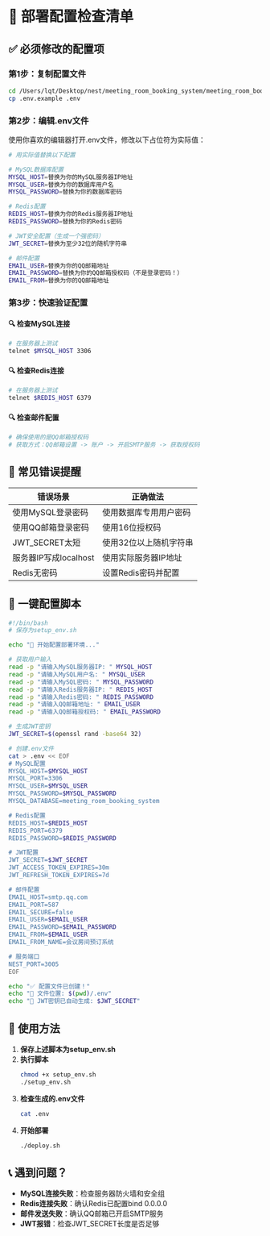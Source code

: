 # 📝 部署配置检查清单

## ✅ 必须修改的配置项

### 第1步：复制配置文件
```bash
cd /Users/lqt/Desktop/nest/meeting_room_booking_system/meeting_room_booking_system_backend
cp .env.example .env
```

### 第2步：编辑.env文件
使用你喜欢的编辑器打开.env文件，修改以下占位符为实际值：

```bash
# 用实际值替换以下配置

# MySQL数据库配置
MYSQL_HOST=替换为你的MySQL服务器IP地址
MYSQL_USER=替换为你的数据库用户名
MYSQL_PASSWORD=替换为你的数据库密码

# Redis配置
REDIS_HOST=替换为你的Redis服务器IP地址
REDIS_PASSWORD=替换为你的Redis密码

# JWT安全配置（生成一个强密码）
JWT_SECRET=替换为至少32位的随机字符串

# 邮件配置
EMAIL_USER=替换为你的QQ邮箱地址
EMAIL_PASSWORD=替换为你的QQ邮箱授权码（不是登录密码！）
EMAIL_FROM=替换为你的QQ邮箱地址
```

### 第3步：快速验证配置

#### 🔍 检查MySQL连接
```bash
# 在服务器上测试
telnet $MYSQL_HOST 3306
```

#### 🔍 检查Redis连接
```bash
# 在服务器上测试
telnet $REDIS_HOST 6379
```

#### 🔍 检查邮件配置
```bash
# 确保使用的是QQ邮箱授权码
# 获取方式：QQ邮箱设置 -> 账户 -> 开启SMTP服务 -> 获取授权码
```

## 🚨 常见错误提醒

| 错误场景 | 正确做法 |
|---------|----------|
| 使用MySQL登录密码 | 使用数据库专用用户密码 |
| 使用QQ邮箱登录密码 | 使用16位授权码 |
| JWT_SECRET太短 | 使用32位以上随机字符串 |
| 服务器IP写成localhost | 使用实际服务器IP地址 |
| Redis无密码 | 设置Redis密码并配置 |

## 🎯 一键配置脚本

```bash
#!/bin/bash
# 保存为setup_env.sh

echo "🔧 开始配置部署环境..."

# 获取用户输入
read -p "请输入MySQL服务器IP: " MYSQL_HOST
read -p "请输入MySQL用户名: " MYSQL_USER
read -p "请输入MySQL密码: " MYSQL_PASSWORD
read -p "请输入Redis服务器IP: " REDIS_HOST
read -p "请输入Redis密码: " REDIS_PASSWORD
read -p "请输入QQ邮箱地址: " EMAIL_USER
read -p "请输入QQ邮箱授权码: " EMAIL_PASSWORD

# 生成JWT密钥
JWT_SECRET=$(openssl rand -base64 32)

# 创建.env文件
cat > .env << EOF
# MySQL配置
MYSQL_HOST=$MYSQL_HOST
MYSQL_PORT=3306
MYSQL_USER=$MYSQL_USER
MYSQL_PASSWORD=$MYSQL_PASSWORD
MYSQL_DATABASE=meeting_room_booking_system

# Redis配置
REDIS_HOST=$REDIS_HOST
REDIS_PORT=6379
REDIS_PASSWORD=$REDIS_PASSWORD

# JWT配置
JWT_SECRET=$JWT_SECRET
JWT_ACCESS_TOKEN_EXPIRES=30m
JWT_REFRESH_TOKEN_EXPIRES=7d

# 邮件配置
EMAIL_HOST=smtp.qq.com
EMAIL_PORT=587
EMAIL_SECURE=false
EMAIL_USER=$EMAIL_USER
EMAIL_PASSWORD=$EMAIL_PASSWORD
EMAIL_FROM=$EMAIL_USER
EMAIL_FROM_NAME=会议房间预订系统

# 服务端口
NEST_PORT=3005
EOF

echo "✅ 配置文件已创建！"
echo "📍 文件位置: $(pwd)/.env"
echo "🔑 JWT密钥已自动生成: $JWT_SECRET"
```

## 🚀 使用方法

1. **保存上述脚本为setup_env.sh**
2. **执行脚本**
   ```bash
   chmod +x setup_env.sh
   ./setup_env.sh
   ```
3. **检查生成的.env文件**
   ```bash
   cat .env
   ```
4. **开始部署**
   ```bash
   ./deploy.sh
   ```

## 📞 遇到问题？

- **MySQL连接失败**：检查服务器防火墙和安全组
- **Redis连接失败**：确认Redis已配置bind 0.0.0.0
- **邮件发送失败**：确认QQ邮箱已开启SMTP服务
- **JWT报错**：检查JWT_SECRET长度是否足够